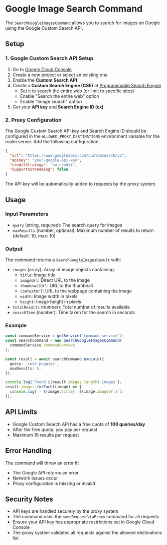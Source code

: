 # Google Image Search Command

The `SearchGoogleImagesCommand` allows you to search for images on Google using the Google Custom Search API.

## Setup

### 1. Google Custom Search API Setup

1. Go to [Google Cloud Console](https://console.cloud.google.com/)
2. Create a new project or select an existing one
3. Enable the **Custom Search API**
4. Create a **Custom Search Engine (CSE)** at [Programmable Search Engine](https://programmablesearchengine.google.com/)
   - Set it to search the entire web (or limit to specific sites)
   - Enable "Search the entire web" option
   - Enable "Image search" option
5. Get your **API key** and **Search Engine ID (cx)**

### 2. Proxy Configuration

The Google Custom Search API key and Search Engine ID should be configured in the `ALLOWED_PROXY_DESTINATIONS` environment variable for the realm server. Add the following configuration:

```json
{
  "url": "https://www.googleapis.com/customsearch/v1",
  "apiKey": "your-google-api-key",
  "creditStrategy": "no-credit",
  "supportsStreaming": false
}
```

The API key will be automatically added to requests by the proxy system.

## Usage

### Input Parameters

- `query` (string, required): The search query for images
- `maxResults` (number, optional): Maximum number of results to return (default: 10, max: 10)

### Output

The command returns a `SearchGoogleImagesResult` with:

- `images` (array): Array of image objects containing:
  - `title`: Image title
  - `imageUrl`: Direct URL to the image
  - `thumbnailUrl`: URL to the thumbnail
  - `contextUrl`: URL to the webpage containing the image
  - `width`: Image width in pixels
  - `height`: Image height in pixels
- `totalResults` (number): Total number of results available
- `searchTime` (number): Time taken for the search in seconds

### Example

```typescript
const commandService = getService('command-service');
const searchCommand = new SearchGoogleImagesCommand(
  commandService.commandContext,
);

const result = await searchCommand.execute({
  query: 'cute puppies',
  maxResults: 5,
});

console.log(`Found ${result.images.length} images`);
result.images.forEach((image) => {
  console.log(`- ${image.title}: ${image.imageUrl}`);
});
```

## API Limits

- Google Custom Search API has a free quota of **100 queries/day**
- After the free quota, you pay per request
- Maximum 10 results per request

## Error Handling

The command will throw an error if:

- The Google API returns an error
- Network issues occur
- Proxy configuration is missing or invalid

## Security Notes

- API keys are handled securely by the proxy system
- The command uses the `sendRequestViaProxy` command for all requests
- Ensure your API key has appropriate restrictions set in Google Cloud Console
- The proxy system validates all requests against the allowed destinations list
